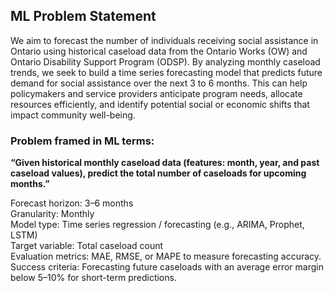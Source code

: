 ## ML Problem Statement
We aim to forecast the number of individuals receiving social assistance in Ontario using historical caseload data from the Ontario Works (OW) and Ontario Disability Support Program (ODSP).
By analyzing monthly caseload trends, we seek to build a time series forecasting model that predicts future demand for social assistance over the next 3 to 6 months. This can help policymakers and service providers anticipate program needs, allocate resources efficiently, and identify potential social or economic shifts that impact community well-being.


### Problem framed in ML terms:
<b>“Given historical monthly caseload data (features: month, year, and past caseload values), predict the total number of caseloads for upcoming months.”</b>



Forecast horizon: 3–6 months \
Granularity: Monthly \
Model type: Time series regression / forecasting (e.g., ARIMA, Prophet, LSTM) \
Target variable: Total caseload count \
Evaluation metrics: MAE, RMSE, or MAPE to measure forecasting accuracy. \
Success criteria: Forecasting future caseloads with an average error margin below 5–10% for short-term predictions. 